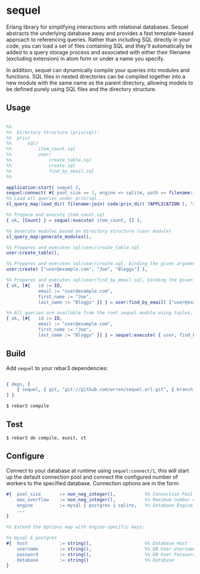 sequel
=====

Erlang library for simplifying interactions with relational databases. Sequel abstracts the underlying
database away and provides a fast template-based approach to referencing queries. Rather than including
SQL directly in your code, you can load a set of files containing SQL and they'll automatically be added
to a query storage process and associated with either their filename (excluding extension) in atom form or 
under a name you specify.

In addition, sequel can dynamically compile your queries into modules and functions. SQL files in nested directories 
can be compiled together into a new module with the same name as the parent directory, allowing models to be 
defined purely using SQL files and the directory structure.

Usage
---

```erlang

%%
%%  Directory Structure (priv/sql):
%%  priv/
%%      sql/
%%          item_count.sql
%%          user/
%%              create_table.sql
%%              create.sql
%%              find_by_email.sql
%%

application:start( sequel ),
sequel:connect( #{ pool_size => 1, engine => sqlite, path => filename:join( code:priv_dir( ?APPLICATION ), "db.sqlite" ) } ),
%% Load all queries under priv/sql...
sl_query_map:load_dir( filename:join( code:priv_dir( ?APPLICATION ), "sql" ) ),

%% Prepare and execute item_count.sql
{ ok, [Count] } = sequel:execute( item_count, [] ),

%% Generate modules based on directory structure (user module)
sl_query_map:generate_modules(),

%% Prepares and executes sql/user/create_table.sql
user:create_table(),

%% Prepares and executes sql/user/create.sql, binding the given arguments to the prepared statement
user:create( ["user@example.com", "Joe", "Bloggs"] ),

%% Prepares and executes sql/user/find_by_email.sql, binding the given arguments to the prepared statement
{ ok, [#{   id := ID, 
            email := "user@example.com", 
            first_name := "Joe", 
            last_name := "Bloggs" }] } = user:find_by_email( ["user@example.com"] ),

%% All queries are available from the root sequel module using tuples, allowing arbitrary levels of nesting
{ ok, [#{   id := ID, 
            email := "user@example.com", 
            first_name := "Joe", 
            last_name := "Bloggs" }] } = sequel:execute( { user, find_by_email }, ["user@example.com"] ).


```

Build
-----

Add ```sequel``` to your rebar3 dependencies:

```erlang

{ deps, [
    { sequel, { git, "git://github.com/wrren/sequel.erl.git", { branch, "master" } } }
] }

```

    $ rebar3 compile

Test
----

    $ rebar3 do compile, eunit, ct

Configure
---------

Connect to your database at runtime using ```sequel:connect/1```, this will start up the default connection
pool and connect the configured number of workers to the specified database. Connection options are in the form:

```erlang
#{  pool_size       := non_neg_integer(),           %% Connection Pool Size
    max_overflow    := non_neg_integer(),           %% Maximum number of workers created if pool is empty
    engine          := mysql | postgres | sqlite,   %% Database Engine    
    ...
}

%% Extend the Options map with engine-specific keys:

%% mysql & postgres
#{  host            := string(),                    %% Database Host
    username        := string(),                    %% DB User Username
    password        := string(),                    %% DB User Password
    database        := string()                     %% Database
}

```
